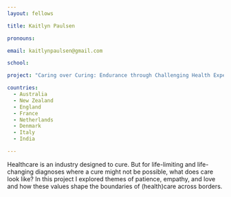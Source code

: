 ```yaml
---
layout: fellows

title: Kaitlyn Paulsen

pronouns: 

email: kaitlynpaulsen@gmail.com

school: 

project: "Caring over Curing: Endurance through Challenging Health Experiences"

countries:
  - Australia
  - New Zealand
  - England
  - France
  - Netherlands
  - Denmark
  - Italy
  - India

---
```


Healthcare is an industry designed to cure. But for life-limiting and life-changing diagnoses where a cure might not be possible, what does care look like? In this project I explored themes of patience, empathy, and love and how these values shape the boundaries of (health)care across borders.